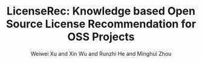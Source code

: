 ---
author: Weiwei Xu and  Xin Wu and Runzhi He and Minghui Zhou
doi: 10.1109/ICSE-Companion58688.2023.00050
pages: ''
proceeding: "Demonstrations Track of The 2023 IEEE/ACM 45th International Conference on Software Engineering"
timestamp: Tue, 22 Jan 2023 01:00:00 +0200
title: 'LicenseRec: Knowledge based Open Source License Recommendation for OSS Projects'
year: '2023'
---